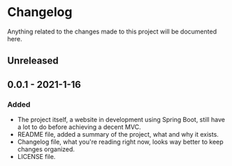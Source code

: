 # Changelog

Anything related to the changes made to this project will be documented here.

## Unreleased

## 0.0.1 - 2021-1-16

### Added
- The project itself, a website in development using Spring Boot, still have a lot to do before achieving a decent MVC.
- README file, added a summary of the project, what and why it exists.
- Changelog file, what you're reading right now, looks way better to keep changes organized.
- LICENSE file.
